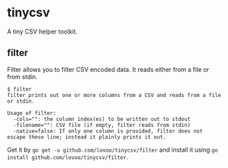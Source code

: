 # tinycsv

A tiny CSV helper toolkit.

## filter

Filter allows you to filter CSV encoded data. It reads either from a file or from stdin.

```
$ filter
filter prints out one or more columns from a CSV and reads from a file or stdin.

Usage of filter:
  -cols="": the column index(es) to be written out to stdout
  -filename="": CSV file (if empty, filter reads from stdin)
  -native=false: If only one column is provided, filter does not escape these line; instead it plainly prints it out.
```

Get it by `go get -u github.com/lovoo/tinycsv/filter` and install it using `go install github.com/lovoo/tinycsv/filter`.
